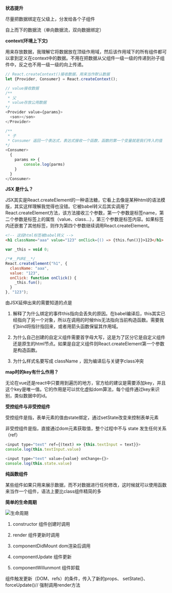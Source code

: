 **状态提升**

尽量把数据绑定在父级上，分发给各个子组件

自上而下的数据流（单向数据流，双向数据绑定）

**context(环境上下文)**

用来存放数据，我理解它将数据放在顶级作用域，然后该作用域下的所有组件都可以拿到定义在context中的数据。不用在把数据从父组件一级一级的传递到孙子组件中，反之也不用一级一级的向上传递。

```js
// React.createContext()接收数据，用来当作默认数据
let {Provider, Consumer} = React.createContext();

// value接收数据
/**
 * 父
 * value存放公用数据
*/
<Provider value={params}>
  <son></son>
</Provider>

/**
 * 子
 * Consumer 返回一个表达式，表达式接收一个函数，函数的第一个变量就是我们传入的值
*/
<Consumer>
  {
    params => {
        console.log(parms)
    }
  }
</Consumer>
```

**JSX 是什么？**

JSX其实是React.createElement的一种语法糖，它看上去像是某种html的语法模版，其实这样理解我觉得也没错。它被babel转义后其实调用了React.createElement方法，该方法接收三个参数，第一个参数是标签name，第二个参数是标签上的属性（value、class...），第三个参数是标签内容。如果标签内还嵌套了其他标签，则作为第四个参数继续调用React.createElement。

```html
<!-- 这段html标签被babel转义 --> 
<h1 className="aaa" value="123" onClick={() => {this.fun()}}>123</h1>
```

```js
var _this = void 0;

/*#__PURE__*/
React.createElement("h1", {
  className: "aaa",
  value: "123",
  onClick: function onClick() {
    _this.fun();
  }
}, "123");
```

由JSX延伸出来的需要知道的点是

1. 解释了为什么绑定的事件this指向会丢失的原因。在babel编译后，this其实已经指向了另一个对象，所以在调用的时候this无法指向当前构造函数。需要我们bind将指针指回来，或者用箭头函数保留其作用域。

2. 为什么自己创建的自定义组件需要首字母大写，这是为了区分它是自定义组件还是原生的html节点。如果是自定义组件则React.createElement第一个参数是构造函数。

3. 为什么样式名要写成 className ，因为编译后与关键字class冲突


**map时的key有什么作用？**

无论在vue还是react中只要用到遍历的地方，官方给的建议是需要添加key，并且这个key是唯一值。它的作用是可以优化虚拟dom算法，每个组件通过key来识别，类似数据中的id。

**受控组件与非受控组件**

受控组件是指，表单元素的值由state绑定，通过setState改变来控制表单元素

非受控组件是指，直接通过dom元素获取值，整个过程中不与 state 发生任何关系（ref）

```js
<input type="text" ref={(text) => {this.textInput = text}}>
console.log(this.textInput.value)

<input type="text" value={value} onChange={}>
console.log(this.state.value)
```

**纯函数组件**

某些组件如果只用来展示数据，而不对数据进行任何修改，这时候就可以使用函数来当作一个组件，语法上要比class组件精简的多

**简单的生命周期**

![生命周期](./static/img/react.png)

1. constructor 组件创建时调用

2. render 组件更新时调用

2. componentDidMount dom渲染后调用

3. componentUpdate 组件更新

4. componentWillunmont 组件卸载

组件触发更新（DOM、refs）的条件，传入了新的props、 setState()、 forceUpdate()// 强制调用render方法


